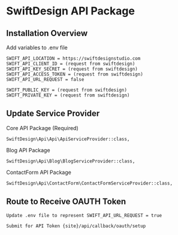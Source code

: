 # SwiftDesign API Package

## Installation Overview 

Add variables to .env file 

	SWIFT_API_LOCATION = https://swiftdesignstudio.com
	SWIFT_API_CLIENT_ID = (request from swiftdesign)
	SWIFT_API_KEY_SECRET = (request from swiftdesign)
	SWIFT_API_ACCESS_TOKEN = (request from swiftdesign)
	SWIFT_API_URL_REQUEST = false

	SWIFT_PUBLIC_KEY = (request from swiftdesign)
	SWIFT_PRIVATE_KEY = (request from swiftdesign)



## Update Service Provider

Core API Package (Required)
	
	SwiftDesign\Api\Api\ApiServiceProvider::class,

Blog API Package
	
	SwiftDesign\Api\Blog\BlogServiceProvider::class,

ContactForm API Package
	
	SwiftDesign\Api\ContactForm\ContactFormServiceProvider::class,


## Route to Receive OAUTH Token 

	Update .env file to represent SWIFT_API_URL_REQUEST = true

	Submit for API Token {site}/api/callback/oauth/setup